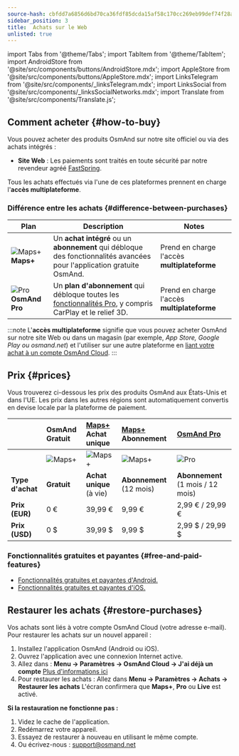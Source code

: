 ```yaml
---
source-hash: cbfdd7a6856d6bd70ca36fdf85dcda15af58c170cc269eb99def74f28abaf782
sidebar_position: 3
title:  Achats sur le Web
unlisted: true
---
```

import Tabs from '@theme/Tabs';
import TabItem from '@theme/TabItem';
import AndroidStore from '@site/src/components/buttons/AndroidStore.mdx';
import AppleStore from '@site/src/components/buttons/AppleStore.mdx';
import LinksTelegram from '@site/src/components/_linksTelegram.mdx';
import LinksSocial from '@site/src/components/_linksSocialNetworks.mdx';
import Translate from '@site/src/components/Translate.js';



## Comment acheter {#how-to-buy}

Vous pouvez acheter des produits OsmAnd sur notre site officiel ou via des achats intégrés :

- **Site Web** : Les paiements sont traités en toute sécurité par notre revendeur agréé [FastSpring](https://fastspring.com/).

Tous les achats effectués via l'une de ces plateformes prennent en charge l'**accès multiplateforme**.


### Différence entre les achats {#difference-between-purchases}

| Plan | Description | Notes |
|------------|------------|------------|
| ![Maps+](@site/static/img/svg/osmand_maps_plus.svg) **Maps+** | Un **achat intégré** ou un **abonnement** qui débloque des fonctionnalités avancées pour l'application gratuite OsmAnd. | Prend en charge l'accès **multiplateforme** |
| ![Pro](@site/static/img/svg/pro_icon.svg) **OsmAnd Pro** | Un **plan d'abonnement** qui débloque toutes les [fonctionnalités Pro](#pro-features), y compris CarPlay et le relief 3D. | Prend en charge l'accès **multiplateforme** |

:::note
L'**accès multiplateforme** signifie que vous pouvez acheter OsmAnd sur notre site Web ou dans un magasin (par exemple, *App Store, Google Play ou osmand.net*) et l'utiliser sur une autre plateforme en [liant votre achat à un compte OsmAnd Cloud](../personal/osmand-cloud.md#cross-platform).
:::

## Prix {#prices}

Vous trouverez ci-dessous les prix des produits OsmAnd aux États-Unis et dans l'UE. Les prix dans les autres régions sont automatiquement convertis en devise locale par la plateforme de paiement.

|    | OsmAnd Gratuit   | [Maps+](#install-osmand-ios) Achat unique | [Maps+](#install-osmand-ios) Abonnement | [OsmAnd Pro](#install-osmand-ios) |
| :------------- | :------------- | :----------------------- | :------------------- | :----------- |
|  | ![Maps+](@site/static/img/svg/osmand_maps.svg) | ![Maps+](@site/static/img/svg/osmand_maps_plus.svg) | ![Maps+](@site/static/img/svg/osmand_maps_plus.svg) | ![Pro](@site/static/img/svg/pro_icon.svg) |
| **Type d'achat** | **Gratuit** | **Achat unique** (à vie) | **Abonnement** (12 mois) | **Abonnement** (1 mois / 12 mois) |
| **Prix (EUR)** | 0 € | 39,99 €  | 9,99 €   | 2,99 € / 29,99 €   |
| **Prix (USD)** | 0 $ | 39,99 $  | 9,99 $   | 2,99 $ / 29,99 $   |



### Fonctionnalités gratuites et payantes {#free-and-paid-features}

- [Fonctionnalités gratuites et payantes d'Android.](./android.md#free-and-paid-features)
- [Fonctionnalités gratuites et payantes d'iOS.](./ios.md#free-and-paid-features)



## Restaurer les achats {#restore-purchases}

Vos achats sont liés à votre compte OsmAnd Cloud (votre adresse e-mail). Pour restaurer les achats sur un nouvel appareil :

1. Installez l'application OsmAnd (Android ou iOS).
2. Ouvrez l'application avec une connexion Internet active.
3. Allez dans :
   **Menu → Paramètres → OsmAnd Cloud → J'ai déjà un compte**
   [Plus d'informations ici](../personal/osmand-cloud.md#login)
4. Pour restaurer les achats :
   Allez dans **Menu → Paramètres → Achats → Restaurer les achats**
   L'écran confirmera que **Maps+**, **Pro** ou **Live** est activé.

**Si la restauration ne fonctionne pas :**

1. Videz le cache de l'application.
2. Redémarrez votre appareil.
3. Essayez de restaurer à nouveau en utilisant le même compte.
4. Ou écrivez-nous : support@osmand.net